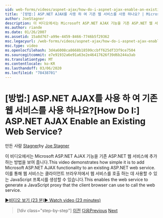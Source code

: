 ```yaml
---
uid: web-forms/videos/aspnet-ajax/how-do-i-aspnet-ajax-enable-an-existing-web-service
title: '[방법:] ASP.NET AJAX를 사용 하 여 기존 웹 서비스를 사용 하나요? | Microsoft Docs'
author: JoeStagner
description: 이 비디오에서는 Microsoft ASP.NET AJAX 기능을 기존 ASP.NET 웹 서비스에 추가 하는 방법을 보여 줍니다. 이렇게 하면 웹 서비스에서 gene를 사용할 수 있습니다.
ms.author: riande
ms.date: 01/26/2007
ms.assetid: 15a8d767-a99e-4459-8466-7746b5f29362
msc.legacyurl: /web-forms/videos/aspnet-ajax/how-do-i-aspnet-ajax-enable-an-existing-web-service
msc.type: video
ms.openlocfilehash: 3d4a6008ca8668b18599ccbff625df33f9ce7504
ms.sourcegitcommit: e7e91932a6e91a63e2e46417626f39d6b244a3ab
ms.translationtype: MT
ms.contentlocale: ko-KR
ms.lasthandoff: 03/06/2020
ms.locfileid: "78438701"
---
```

# <a name="how-do-i-aspnet-ajax-enable-an-existing-web-service"></a><span data-ttu-id="a60d6-105">[방법:] ASP.NET AJAX를 사용 하 여 기존 웹 서비스를 사용 하나요?</span><span class="sxs-lookup"><span data-stu-id="a60d6-105">[How Do I:] ASP.NET AJAX Enable an Existing Web Service?</span></span>

<span data-ttu-id="a60d6-106">만든 사람 [Stagner](https://github.com/JoeStagner)</span><span class="sxs-lookup"><span data-stu-id="a60d6-106">by [Joe Stagner](https://github.com/JoeStagner)</span></span>

<span data-ttu-id="a60d6-107">이 비디오에서는 Microsoft ASP.NET AJAX 기능을 기존 ASP.NET 웹 서비스에 추가 하는 방법을 보여 줍니다.</span><span class="sxs-lookup"><span data-stu-id="a60d6-107">This video demonstrates how simple it is to add Microsoft ASP.NET AJAX functionality to an existing ASP.NET web service.</span></span> <span data-ttu-id="a60d6-108">이를 통해 웹 서비스는 클라이언트 브라우저에서 웹 서비스를 호출 하는 데 사용할 수 있는 JavaScript 프록시를 생성할 수 있습니다.</span><span class="sxs-lookup"><span data-stu-id="a60d6-108">This enables the web service to generate a JavaScript proxy that the client browser can use to call the web service.</span></span>

[<span data-ttu-id="a60d6-109">&#9654;비디오 보기 (23 분)</span><span class="sxs-lookup"><span data-stu-id="a60d6-109">&#9654; Watch video (23 minutes)</span></span>](https://channel9.msdn.com/Blogs/ASP-NET-Site-Videos/how-do-i-aspnet-ajax-enable-an-existing-web-service)

> [!div class="step-by-step"]
> <span data-ttu-id="a60d6-110">[이전](how-do-i-add-aspnet-ajax-features-to-an-existing-web-application.md)
> [다음](how-do-i-use-the-aspnet-ajax-client-library-controls.md)</span><span class="sxs-lookup"><span data-stu-id="a60d6-110">[Previous](how-do-i-add-aspnet-ajax-features-to-an-existing-web-application.md)
[Next](how-do-i-use-the-aspnet-ajax-client-library-controls.md)</span></span>
